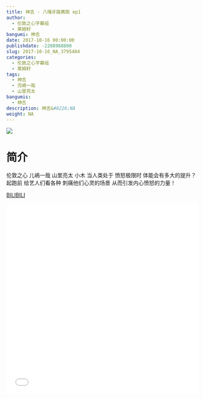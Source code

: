 ```yaml
---
title: 神舌 - 八嘎牙路赛跑 ep1
author: 
  - 伦敦之心字幕组
  - 莱姆籽
bangumi: 神舌
date: 2017-10-16 00:00:00
publishdate: -2208988800
slug: 2017-10-16_NA_3795484
categories: 
  - 伦敦之心字幕组
  - 莱姆籽
tags: 
  - 神舌
  - 児嶋一哉
  - 山里亮太
bangumis: 
  - 神舌
description: 神舌&#8226;NA
weight: NA
---
```


![](https://i.imgur.com/qkVKr3u.jpg)

# 简介  
伦敦之心 儿嶋一哉 山里亮太 小木
当人类处于 愤怒极限时 体能会有多大的提升？
起跑前 给艺人们看各种 刺痛他们心灵的场景
从而引发内心愤怒的力量！

  [BILIBILI](https://www.bilibili.com/video/av3795484/)


<div class="vcontainer">  <iframe class='video' src="//www.bilibili.com/blackboard/player.html?aid=3795484" width="100%" height="500" frameborder="0" allowfullscreen="allowfullscreen"></iframe></div>
